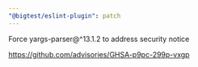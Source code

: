 ```yaml
---
"@bigtest/eslint-plugin": patch
---
```


Force yargs-parser@^13.1.2 to address security notice

https://github.com/advisories/GHSA-p9pc-299p-vxgp

